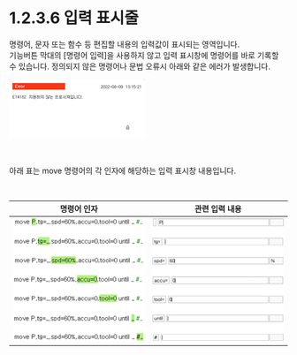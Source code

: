 ﻿# 1.2.3.6 입력 표시줄

명령어, 문자 또는 함수 등 편집할 내용의 입력값이 표시되는 영역입니다.  
기능버튼 막대의 [명령어 입력]을 사용하지 않고 입력 표시창에 명령어를 바로 기록할 수 있습니다. 정의되지 않은 명령어나 문법 오류시 아래와 같은 에러가 발생합니다.

![](../../../_assets/tp630/pop-error-nocmd.png)

<br>

아래 표는 move 명령어의 각 인자에 해당하는 입력 표시창 내용입니다.

<br>

|명령어 인자|관련 입력 내용|
|--|--|
|![](../../../_assets/tp630/pane-prog-mov-argument.png)|![](../../../_assets/tp630/TP-main-input.png)|